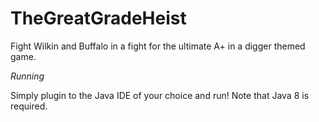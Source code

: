 TheGreatGradeHeist
==================

Fight Wilkin and Buffalo in a fight for the ultimate A+ in a digger themed game.


*Running*

Simply plugin to the Java IDE of your choice and run! Note that Java 8 is required.
